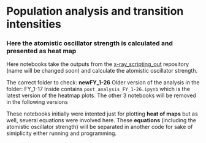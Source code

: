 # Population analysis and transition intensities
### Here the atomistic oscillator strength is calculated and presented as heat map

Here notebooks take the outputs from the [x-ray_scripting_out](https://github.com/caraortizmah/x-ray_scripting_out) 
repository (name will be changed soon) and calculate the atomistic oscillator strength.

The correct folder to check: **newFY_1-26**
Older version of the analysis in the folder: FY_1-17
Inside contains `post_analysis_FY_1-26.ipynb` which is the latest version of the heatmap plots.
The other 3 notebooks will be removed in the following versions

These notebooks initially were intented just for plotting **heat of maps** but as well, several equations were involved here.
These **equations** (including the atomistic oscillator strength) will be separated in another code for sake of simiplicity either running and programming.

